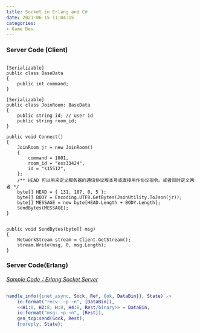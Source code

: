 ```yaml
---
title: Socket in Erlang and C#
date: 2021-06-15 11:04:15
categories: 
- Game Dev
---
```


### Server Code (Client)


``` CSharp

[Serializable]
public class BaseData
{
    public int command;
}

[Serializable]
public class JoinRoom: BaseData
{
    public string id; // user id
    public string room_id;
}

public void Connect()
{
	JoinRoom jr = new JoinRoom()
	{
	    command = 1001,
	    room_id = "ess33424",
	    id = "s15512",
	};
	/** HEAD 可以用来定义服务器的通讯协议版本号或直接用作协议指令。或者同时定义两者 */
	byte[] HEAD = { 131, 107, 0, 5 };
	byte[] BODY = Encoding.UTF8.GetBytes(JsonUtility.ToJson(jr));
	byte[] MESSAGE = new byte[HEAD.Length + BODY.Length];
	SendBytes(MESSAGE);
}


public void SendBytes(byte[] msg)
{
    NetworkStream stream = Client.GetStream();
    stream.Write(msg, 0, msg.Length);
}

```

### Server Code(Erlang)
*[Sample Code：Erlang Socket Server](https://github.com/smallcoderofme/Queen.git)*
``` erlang

handle_info({inet_async, Sock, Ref, {ok, DataBin}}, State) ->
	io:format("recv: ~p ~n", [DataBin]),
	<<H1:8, H2:8, H:8, H4:8, Rest/binary>> = DataBin,
	io:format("msg: ~p ~n", [Rest]),
	gen_tcp:send(Sock, Rest),
	{noreply, State};

```
